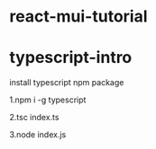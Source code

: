 # react-mui-tutorial
# typescript-intro
install typescript npm package

1.npm i -g typescript

2.tsc index.ts

3.node index.js

